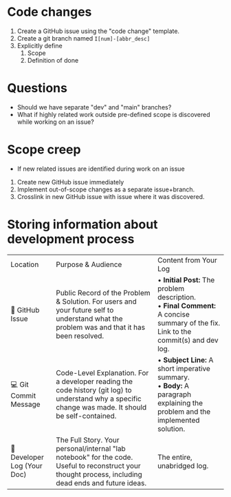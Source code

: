 # Code changes
1. Create a GitHub issue using the "code change" template.
2. Create a git branch named `I[num]-[abbr_desc]`
3. Explicitly define
	1. Scope
	2. Definition of done
# Questions
* Should we have separate "dev" and "main" branches?
* What if highly related work outside pre-defined scope is discovered while working on an issue?

# Scope creep
+ If new related issues are identified during work on an issue
1. Create new GitHub issue immediately
2. Implement out-of-scope changes as a separate issue+branch.
3. Crosslink in new GitHub issue with issue where it was discovered.

# Storing information about development process

|                             |                                                                                                                                                       |                                                                                                                                         |
| --------------------------- | ----------------------------------------------------------------------------------------------------------------------------------------------------- | --------------------------------------------------------------------------------------------------------------------------------------- |
| Location                    | Purpose & Audience                                                                                                                                    | Content from Your Log                                                                                                                   |
| 📝 GitHub Issue             | Public Record of the Problem & Solution. For users and your future self to understand what the problem was and that it has been resolved.             | • **Initial Post:** The problem description.  <br>• **Final Comment:** A concise summary of the fix. Link to the commit(s) and dev log. |
| 💻 Git Commit Message       | Code-Level Explanation. For a developer reading the code history (git log) to understand why a specific change was made. It should be self-contained. | • **Subject Line:** A short imperative summary.<br>• **Body:** A paragraph explaining the problem and the implemented solution.         |
| 📓 Developer Log (Your Doc) | The Full Story. Your personal/internal "lab notebook" for the code. Useful to reconstruct your thought process, including dead ends and future ideas. | The entire, unabridged log.                                                                                                             |
